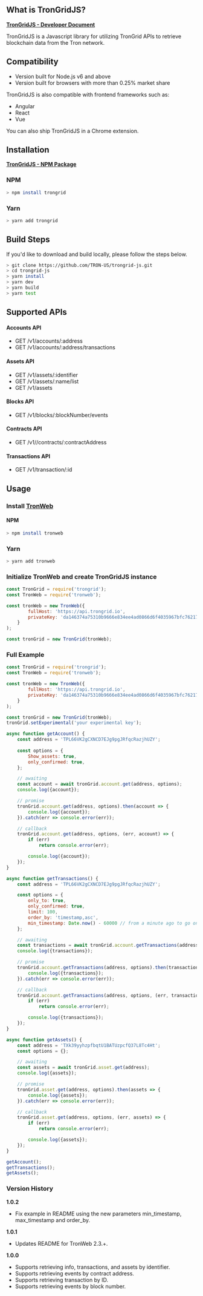 ## What is TronGridJS?

__[TronGridJS - Developer Document](https://developers.tron.network/docs/trongrid-js-intro)__

TronGridJS is a Javascript library for utilizing TronGrid APIs to retrieve blockchain data from the Tron network.

## Compatibility
- Version built for Node.js v6 and above
- Version built for browsers with more than 0.25% market share

TronGridJS is also compatible with frontend frameworks such as:
- Angular 
- React
- Vue

You can also ship TronGridJS in a Chrome extension.

## Installation

__[TronGridJS - NPM Package](https://www.npmjs.com/package/trongrid)__

### NPM
```bash
> npm install trongrid
```

### Yarn
```bash
> yarn add trongrid
```

## Build Steps

If you'd like to download and build locally, please follow the steps below.
```bash
> git clone https://github.com/TRON-US/trongrid-js.git
> cd trongrid-js
> yarn install
> yarn dev
> yarn build
> yarn test
```

## Supported APIs

#### Accounts API

* GET /v1/accounts/:address
* GET /v1/accounts/:address/transactions

#### Assets API

* GET /v1/assets/:identifier
* GET /v1/assets/:name/list
* GET /v1/assets

#### Blocks API

* GET /v1/blocks/:blockNumber/events

#### Contracts API

* GET /v1//contracts/:contractAddress

#### Transactions API 

* GET /v1/transaction/:id


## Usage

### Install [TronWeb](https://github.com/tronprotocol/tron-web)

#### NPM
```bash
> npm install tronweb
```

### Yarn
```bash
> yarn add tronweb
```

### Initialize TronWeb and create TronGridJS instance

```js
const TronGrid = require('trongrid');
const TronWeb = require('tronweb');

const tronWeb = new TronWeb({
        fullHost: 'https://api.trongrid.io',
        privateKey: 'da146374a75310b9666e834ee4ad0866d6f4035967bfc76217c5a495fff9f0d0'
    }
);

const tronGrid = new TronGrid(tronWeb);
```

### Full Example

```js
const TronGrid = require('trongrid');
const TronWeb = require('tronweb');

const tronWeb = new TronWeb({
        fullHost: 'https://api.trongrid.io',
        privateKey: 'da146374a75310b9666e834ee4ad0866d6f4035967bfc76217c5a495fff9f0d0'
    }
);

const tronGrid = new TronGrid(tronWeb);
tronGrid.setExperimental('your experimental key');

async function getAccount() {
    const address = 'TPL66VK2gCXNCD7EJg9pgJRfqcRazjhUZY';
    
    const options = {
        Show_assets: true,
        only_confirmed: true,
    };

    // awaiting
    const account = await tronGrid.account.get(address, options);
    console.log({account});

    // promise
    tronGrid.account.get(address, options).then(account => {
        console.log({account});
    }).catch(err => console.error(err));

    // callback
    tronGrid.account.get(address, options, (err, account) => {
        if (err)
            return console.error(err);

        console.log({account});
    });
}

async function getTransactions() {
    const address = 'TPL66VK2gCXNCD7EJg9pgJRfqcRazjhUZY';

    const options = {
        only_to: true,
        only_confirmed: true,
        limit: 100,
        order_by: 'timestamp,asc',
        min_timestamp: Date.now() - 60000 // from a minute ago to go on
    };

    // awaiting
    const transactions = await tronGrid.account.getTransactions(address, options);
    console.log({transactions});

    // promise
    tronGrid.account.getTransactions(address, options).then(transactions => {
        console.log({transactions});
    }).catch(err => console.error(err));

    // callback
    tronGrid.account.getTransactions(address, options, (err, transactions) => {
        if (err)
            return console.error(err);

        console.log({transactions});
    });
}

async function getAssets() {
    const address = 'TXk39yyhzpfbqtU1BATUzpcfQ37L8Tc4Ht';
    const options = {};

    // awaiting
    const assets = await tronGrid.asset.get(address);
    console.log({assets});

    // promise
    tronGrid.asset.get(address, options).then(assets => {
        console.log({assets});
    }).catch(err => console.error(err));

    // callback
    tronGrid.asset.get(address, options, (err, assets) => {
        if (err)
            return console.error(err);

        console.log({assets});
    });
}

getAccount();
getTransactions();
getAssets();
```

### Version History

__1.0.2__
* Fix example in README using the new parameters min_timestamp, max_timestamp and order_by.

__1.0.1__
* Updates README for TronWeb 2.3.+.


__1.0.0__
* Supports retrieving info, transactions, and assets by identifier.
* Supports retrieving events by contract address. 
* Supports retrieving transaction by ID.
* Supports retrieving events by block number.
